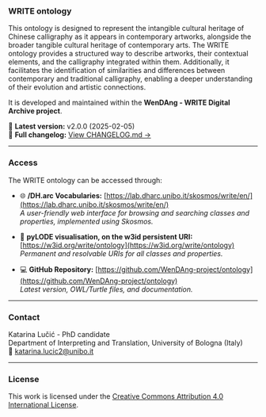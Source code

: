 ### WRITE ontology

This ontology is designed to represent the intangible cultural heritage of Chinese calligraphy as it appears in contemporary artworks, alongside the broader tangible cultural heritage of contemporary arts. The WRITE ontology provides a structured way to describe artworks, their contextual elements, and the calligraphy integrated within them. Additionally, it facilitates the identification of similarities and differences between contemporary and traditional calligraphy, enabling a deeper understanding of their evolution and artistic connections.

It is developed and maintained within the **WenDAng - WRITE Digital Archive project**.

📅 **Latest version:** v2.0.0 (2025-02-05)  
📘 **Full changelog:** [View CHANGELOG.md →](CHANGELOG.md)

---

### Access

The WRITE ontology can be accessed through:

- 🌐 **/DH.arc Vocabularies:** [https://lab.dharc.unibo.it/skosmos/write/en/](https://lab.dharc.unibo.it/skosmos/write/en/)  
  *A user-friendly web interface for browsing and searching classes and properties, implemented using Skosmos.*

- 🔗 **pyLODE visualisation, on the w3id persistent URI:** [https://w3id.org/write/ontology](https://w3id.org/write/ontology)  
  *Permanent and resolvable URIs for all classes and properties.*

- 💻 **GitHub Repository:** [https://github.com/WenDAng-project/ontology](https://github.com/WenDAng-project/ontology)  
  *Latest version, OWL/Turtle files, and documentation.*

---

### Contact
Katarina Lučić - PhD candidate  
Department of Interpreting and Translation, University of Bologna (Italy)    
📧 katarina.lucic2@unibo.it

---

### License
This work is licensed under the [Creative Commons Attribution 4.0 International License](https://creativecommons.org/licenses/by/4.0/).
